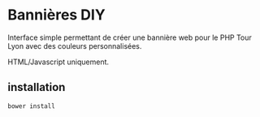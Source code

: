 # Bannières DIY 

Interface simple permettant de créer une bannière web pour le PHP Tour Lyon avec des couleurs personnalisées.

HTML/Javascript uniquement.

## installation
 
```
bower install
```

